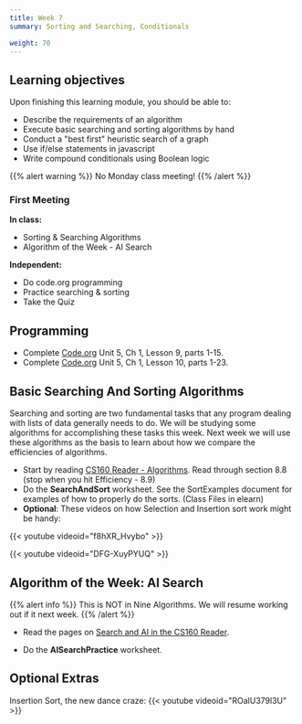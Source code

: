 ```yaml
---
title: Week 7
summary: Sorting and Searching, Conditionals

weight: 70
---
```


## Learning objectives

Upon finishing this learning module, you should be able to:

* Describe the requirements of an algorithm
* Execute basic searching and sorting algorithms by hand
* Conduct a "best first" heuristic search of a graph
* Use if/else statements in javascript
* Write compound conditionals using Boolean logic

{{% alert warning %}}
No Monday class meeting!
{{% /alert %}}

### First Meeting

**In class:**

* Sorting & Searching Algorithms
* Algorithm of the Week - AI Search

**Independent:**

* Do code.org programming
* Practice searching & sorting
* Take the Quiz

## Programming

* Complete [Code.org](https://studio.code.org/home) Unit 5, Ch 1, Lesson 9, parts 1-15.
* Complete [Code.org](https://studio.code.org/home) Unit 5, Ch 1, Lesson 10, parts 1-23.

## Basic Searching And Sorting Algorithms

Searching and sorting are two fundamental tasks that any program dealing with lists
of data generally needs to do. We will be studying some algorithms for accomplishing
these tasks this week. Next week we will use these algorithms as the basis to learn about
how we compare the efficiencies of algorithms.

* Start by reading [CS160 Reader - Algorithms](http://computerscience.chemeketa.edu/cs160Reader/Algorithms/index.html).
Read through section 8.8 (stop when you hit Efficiency - 8.9)
* Do the **SearchAndSort** worksheet. See the SortExamples document for examples of how to properly
do the sorts. (Class Files in elearn)
* **Optional**: These videos on how Selection and Insertion sort work might be handy:

{{< youtube videoid="f8hXR_Hvybo" >}}

{{< youtube videoid="DFG-XuyPYUQ" >}}

## Algorithm of the Week: AI Search

{{% alert info %}}
This is NOT in Nine Algorithms. We will resume working out if it next week.
{{% /alert %}}

* Read the pages on [Search and AI in the CS160 Reader](http://computerscience.chemeketa.edu/cs160Reader/NineAlgorithms/SearchAI/index.html).

* Do the **AISearchPractice** worksheet.

## Optional Extras

Insertion Sort, the new dance craze:
{{< youtube videoid="ROalU379l3U" >}}